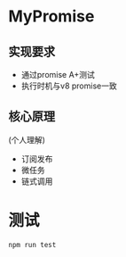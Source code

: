 # MyPromise

## 实现要求

* 通过promise A+测试
* 执行时机与v8 promise一致

## 核心原理

(个人理解)

* 订阅发布
* 微任务
* 链式调用

# 测试

```shell
npm run test
```
